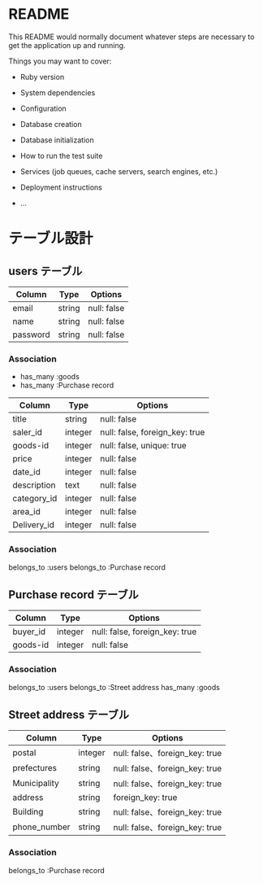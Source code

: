 # README

This README would normally document whatever steps are necessary to get the
application up and running.

Things you may want to cover:

* Ruby version

* System dependencies

* Configuration

* Database creation

* Database initialization

* How to run the test suite

* Services (job queues, cache servers, search engines, etc.)

* Deployment instructions

* ...


# テーブル設計

## users テーブル

| Column   | Type   | Options     |
| -------- | ------ | ----------- |
| email    | string | null: false |
| name     | string | null: false |
| password | string | null: false |
### Association

- has_many :goods
- has_many :Purchase record

| Column         | Type    | Options                        |
| ------         | ------  | -----------                    |
| title          | string  | null: false                    |
| saler_id       | integer | null: false, foreign_key: true |
| goods-id       | integer | null: false, unique: true      |
| price          | integer | null: false                    |
| date_id        | integer | null: false                    |
| description    | text    | null: false                    |
| category_id    | integer | null: false                    |
| area_id        | integer | null: false                    |
| Delivery_id    | integer | null: false                    |

### Association

  belongs_to :users
  belongs_to :Purchase record
##  Purchase record テーブル

| Column        | Type    | Options                         |
| ------        | ------  | -----------                     |
| buyer_id      | integer | null: false, foreign_key: true  |
| goods-id      | integer | null: false                     |
### Association

  belongs_to :users
  belongs_to :Street address
  has_many :goods

##  Street address テーブル

| Column          | Type    | Options     |
| ------          | ------  | ----------- |
| postal          | integer | null: false、foreign_key: true|
| prefectures     | string  | null: false、foreign_key: true|
| Municipality    | string  | null: false、foreign_key: true|
| address         | string  | foreign_key: true             |
| Building        | string  | null: false、foreign_key: true|
| phone_number    | string  | null: false、foreign_key: true|

### Association
belongs_to :Purchase record